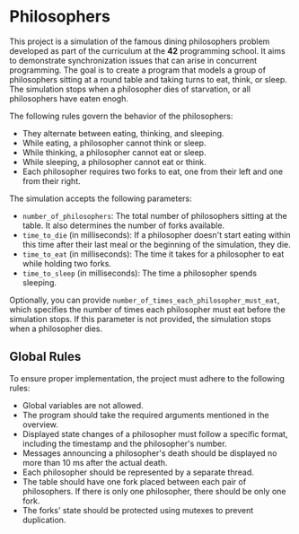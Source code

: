 # Philosophers

This project is a simulation of the famous dining philosophers problem developed as part of the curriculum at the **42** programming school. It aims to demonstrate synchronization issues that can arise in concurrent programming. The goal is to create a program that models a group of philosophers sitting at a round table and taking turns to eat, think, or sleep. The simulation stops when a philosopher dies of starvation, or all philosophers have eaten enogh.

The following rules govern the behavior of the philosophers:
- They alternate between eating, thinking, and sleeping.
- While eating, a philosopher cannot think or sleep.
- While thinking, a philosopher cannot eat or sleep.
- While sleeping, a philosopher cannot eat or think.
- Each philosopher requires two forks to eat, one from their left and one from their right.

The simulation accepts the following parameters:
- `number_of_philosophers`: The total number of philosophers sitting at the table. It also determines the number of forks available.
- `time_to_die` (in milliseconds): If a philosopher doesn't start eating within this time after their last meal or the beginning of the simulation, they die.
- `time_to_eat` (in milliseconds): The time it takes for a philosopher to eat while holding two forks.
- `time_to_sleep` (in milliseconds): The time a philosopher spends sleeping.

Optionally, you can provide `number_of_times_each_philosopher_must_eat`, which specifies the number of times each philosopher must eat before the simulation stops. If this parameter is not provided, the simulation stops when a philosopher dies.

## Global Rules

To ensure proper implementation, the project must adhere to the following rules:
- Global variables are not allowed.
- The program should take the required arguments mentioned in the overview.
- Displayed state changes of a philosopher must follow a specific format, including the timestamp and the philosopher's number.
- Messages announcing a philosopher's death should be displayed no more than 10 ms after the actual death.
- Each philosopher should be represented by a separate thread.
- The table should have one fork placed between each pair of philosophers. If there is only one philosopher, there should be only one fork.
- The forks' state should be protected using mutexes to prevent duplication.
